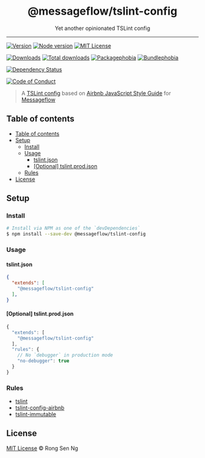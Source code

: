 <div align="center" style="text-align: center;">
  <h1 style="border-bottom: none;">@messageflow/tslint-config</h1>

  <p>Yet another opinionated TSLint config</p>
</div>

<hr />

[![Version][version-badge]][version-url]
[![Node version][node-version-badge]][node-version-url]
[![MIT License][mit-license-badge]][mit-license-url]

[![Downloads][downloads-badge]][downloads-url]
[![Total downloads][total-downloads-badge]][downloads-url]
[![Packagephobia][packagephobia-badge]][packagephobia-url]
[![Bundlephobia][bundlephobia-badge]][bundlephobia-url]

[![Dependency Status][daviddm-badge]][daviddm-url]

[![Code of Conduct][coc-badge]][coc-url]

> A [TSLint config][tslint-config-url] based on [Airbnb JavaScript Style Guide][airbnb-javascript-style-guide-url] for [Messageflow][messageflow-url]

## Table of contents

- [Table of contents](#table-of-contents)
- [Setup](#setup)
  - [Install](#install)
  - [Usage](#usage)
    - [tslint.json](#tslintjson)
    - [[Optional] tslint.prod.json](#optional-tslintprodjson)
  - [Rules](#rules)
- [License](#license)

## Setup

### Install

```sh
# Install via NPM as one of the `devDependencies`
$ npm install --save-dev @messageflow/tslint-config
```

### Usage

#### tslint.json

```json
{
  "extends": [
    "@messageflow/tslint-config"
  ],
}
```

#### [Optional] tslint.prod.json

```js
{
  "extends": [
    "@messageflow/tslint-config"
  ],
  "rules": {
    // No `debugger` in production mode
    "no-debugger": true
  }
}
```

### Rules

- [tslint][tslint-url]
- [tslint-config-airbnb][tslint-config-airbnb-url]
- [tslint-immutable][tslint-immutable-url]

## License

[MIT License](https://motss.mit-license.org) © Rong Sen Ng

<!-- References -->
[typescript-url]: https://github.com/Microsoft/TypeScript
[node-js-url]: https://nodejs.org
[npm-url]: https://www.npmjs.com
[node-releases-url]: https://nodejs.org/en/download/releases
[tslint-config-url]: https://palantir.github.io/tslint/usage/tslint-json
[airbnb-javascript-style-guide-url]: https://github.com/airbnb/javascript
[messageflow-url]: https://github.com/Messageflow
[tslint-url]: https://github.com/palantir/tslint
[tslint-config-airbnb-url]: https://github.com/progre/tslint-config-airbnb
[tslint-immutable-url]: https://github.com/jonaskello/tslint-immutable

<!-- Badges -->
[version-badge]: https://flat.badgen.net/npm/v/@messageflow/tslint-config
[node-version-badge]: https://flat.badgen.net/npm/node/@messageflow/tslint-config
[mit-license-badge]: https://flat.badgen.net/npm/license/@messageflow/tslint-config

[downloads-badge]: https://flat.badgen.net/npm/dm/@messageflow/tslint-config
[total-downloads-badge]: https://flat.badgen.net/npm/dt/@messageflow/tslint-config?label=total%20downloads
[packagephobia-badge]: https://flat.badgen.net/packagephobia/install/@messageflow/tslint-config
[bundlephobia-badge]: https://flat.badgen.net/bundlephobia/minzip/@messageflow/tslint-config

[daviddm-badge]: https://flat.badgen.net/david/dep/messageflow/tslint-config

[coc-badge]: https://flat.badgen.net/badge/code%20of/conduct/pink

<!-- Links -->
[version-url]: https://www.npmjs.com/package/@messageflow/tslint-config
[node-version-url]: https://nodejs.org/en/download
[mit-license-url]: https://github.com/Messageflow/tslint-config/blob/master/LICENSE

[downloads-url]: https://www.npmtrends.com/@messageflow/tslint-config
[packagephobia-url]: https://packagephobia.now.sh/result?p=%40messageflow%2Ftslint-config
[bundlephobia-url]: https://bundlephobia.com/result?p=@messageflow/tslint-config

[daviddm-url]: https://david-dm.org/messageflow/tslint-config

[coc-url]: https://github.com/messageflow/tslint-config/blob/master/CODE_OF_CONDUCT.md

